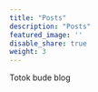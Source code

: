 ```yaml
---
title: "Posts"
description: "Posts"
featured_image: ''
disable_share: true
weight: 3
---
```


Totok bude blog